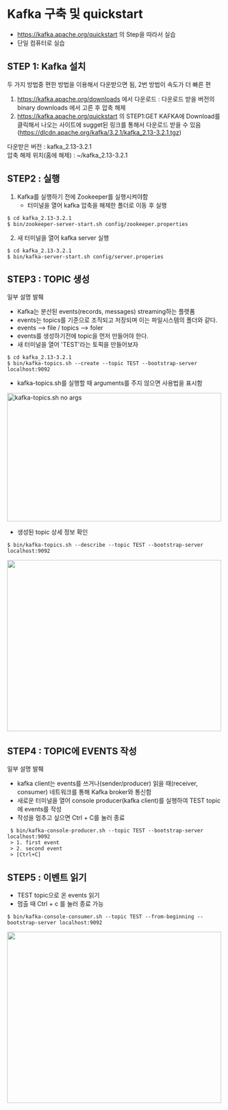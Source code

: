# Kafka 구축 및 quickstart
- https://kafka.apache.org/quickstart 의 Step을 따라서 실습
- 단일 컴퓨터로 실습

## STEP 1: Kafka 설치
두 가지 방법중 편한 방법을 이용해서 다운받으면 됨, 2번 방법이 속도가 더 빠른 편 
1. https://kafka.apache.org/downloads 에서 다운로드 : 다운로드 받을 버전의 binary downloads 에서 고른 후 압축 해제
2. https://kafka.apache.org/quickstart 의 STEP1:GET KAFKA에 Download를 클릭해서 나오는 사이트에 sugget된 링크를 통해서 다운로드 받을 수 있음 (https://dlcdn.apache.org/kafka/3.2.1/kafka_2.13-3.2.1.tgz)

다운받은 버전 : kafka_2.13-3.2.1 <br>
압축 해제 위치(홈에 해제) : ~/kafka_2.13-3.2.1

## STEP2 : 실행
1. Kafka를 실행하기 전에 Zookeeper를 실행시켜야함
   * 터미널을 열어 kafka 압축을 해제한 폴더로 이동 후 실행
  ```
  $ cd kafka_2.13-3.2.1
  $ bin/zookeeper-server-start.sh config/zookeeper.properties
  ```
2. 새 터미널을 열어 kafka server 실행
 ```
 $ cd kafka_2.13-3.2.1
 $ bin/kafka-server-start.sh config/server.properies
 ```

## STEP3 : TOPIC 생성
일부 설명 발췌 <br>
* Kafka는 분산된 events(records, messages) streaming하는 플랫폼
* events는 topics를 기준으로 조직되고 저장되며 이는 파일시스템의 폴더와 같다.
* events --> file / topics --> foler
* events를 생성하기전에 topic을 먼저 만들어야 한다.
* 새 터미널을 열어 'TEST'라는 토픽을 만들어보자
 ```
 $ cd kafka_2.13-3.2.1
 $ bin/kafka-topics.sh --create --topic TEST --bootstrap-server localhost:9092
 ```

 * kafka-topics.sh를 실행할 때 arguments를 주지 않으면 사용법을 표시함

<img src="https://github.com/RainingCodes/Industry-Academic-Cooperation1/blob/main/Kafka/img/img1.png" width="500px" height="300px" alt="kafka-topics.sh no args"></img><br/>
  
 * 생성된 topic 상세 정보 확인
 ```
 $ bin/kafka-topics.sh --describe --topic TEST --bootstrap-server localhost:9092
 ```
 <img src="" width="500px" height="400px" alt=""></img><br/>
  

## STEP4 : TOPIC에 EVENTS 작성
일부 설명 발췌<br>
* kafka client는 events를 쓰거나(sender/producer) 읽을 때(receiver, consumer) 네트워크를 통해 Kafka broker와 통신함
*  새로운 터미널을 열어 console producer(kafka client)를 실행하여 TEST topic에 events를 작성
*  작성을 멈추고 싶으면 Ctrl + C를 눌러 종료
```
 $ bin/kafka-console-producer.sh --topic TEST --bootstrap-server localhost:9092
 > 1. first event
 > 2. second event
 > [Ctrl+C] 
```

## STEP5 : 이벤트 읽기
* TEST topic으로 온 events 읽기
* 멈출 때 Ctrl + c 를 눌러 종료 가능
```
$ bin/kafka-console-consumer.sh --topic TEST --from-beginning --bootstrap-server localhost:9092
```
 <img src="" width="500px" height="400px" alt=""></img><br/>
  
